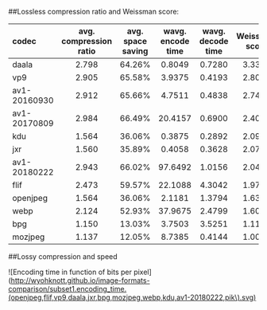##Lossless compression ratio and Weissman score:

|   codec    |avg. compression ratio|avg. space saving|wavg. encode time|wavg. decode time|Weissman score|
|:-----------|:-------------------:|:--------------:|:--------------:|:--------------:|:------------:|
|daala       |                2.798|          64.26%|          0.8049|          0.7280|        3.3381|
|vp9         |                2.905|          65.58%|          3.9375|          0.4193|        2.8011|
|av1-20160930|                2.912|          65.66%|          4.7511|          0.4838|        2.7455|
|av1-20170809|                2.984|          66.49%|         20.4157|          0.6900|        2.4003|
|kdu         |                1.564|          36.06%|          0.3875|          0.2892|        2.0946|
|jxr         |                1.560|          35.89%|          0.4058|          0.3628|        2.0730|
|av1-20180222|                2.943|          66.02%|         97.6492|          1.0156|        2.0444|
|flif        |                2.473|          59.57%|         22.1088|          4.3042|        1.9732|
|openjpeg    |                1.564|          36.06%|          2.1181|          1.3794|        1.6300|
|webp        |                2.124|          52.93%|         37.9675|          2.4799|        1.6079|
|bpg         |                1.150|          13.03%|          3.7503|          3.5251|        1.1151|
|mozjpeg     |                1.137|          12.05%|          8.7385|          0.4144|        1.0000|


##Lossy compression and speed

![Encoding time in function of bits per pixel](http://wyohknott.github.io/image-formats-comparison/subset1.encoding_time.(openjpeg,flif,vp9,daala,jxr,bpg,mozjpeg,webp,kdu,av1-20180222,pik\).svg)